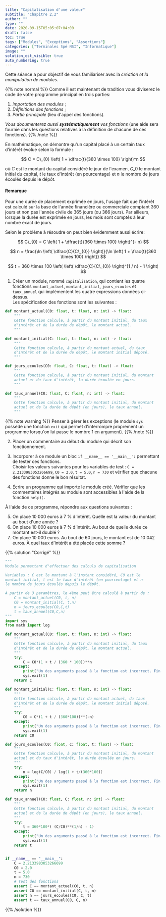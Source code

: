 ```yaml
---
title: "Capitalisation d'une valeur"
subtitle: "Chapitre 2,2"
author: ""
type: ""
date: 2020-09-15T05:05:07+04:00
draft: false
toc: true
tags: ["Modules", "Exceptions", "Assertions"]
categories: ["Terminales Spé NSI", "Informatique"]
image: ""
solution_est_visible: true
auto_numbering: true
---
```

Cette séance a pour objectif de vous familiariser avec la *création et la 
manipulation de modules*.

{{% note normal %}}
Comme il est maintenant de tradition vous diviserez le code de votre programme 
principal en trois parties:

1. *Importation des modules*&nbsp;;
1. *Définitions des fonctions*&nbsp;;
1. *Partie principale*  (lieu d'appel des fonctions).

*Vous documenterez aussi **systématiquement**  vos fonctions*  (une aide sera 
fournie dans les questions relatives à la définition de chacune de ces 
fonctions).
{{% /note %}}

En mathématique, on démontre qu'un capital placé à un certain taux 
d'intérêt évolue selon la formule&nbsp;:

$$
C = C\_{0}  \left( 1 + \dfrac{t}{360 \times 100} \right)^n
$$

où $C$ est le montant du capital considéré le jour de l'examen, $C\_{0}$ le 
montant initial du capital, $t$ le taux d'intérêt (en pourcentage) et $n$ le 
nombre de jours écoulés depuis le dépôt.

#### Remarque
Pour une durée de placement exprimée en jours, l'usage fait que l'intérêt est calculé sur la base de l'année financière ou commerciale comptant 360 jours et non pas l'année civile de 365 jours (ou 366 jours). Par ailleurs, lorsque la durée est exprimée en jours, les mois sont comptés à leur nombre exact de jours.

Selon le problème à résoudre on peut bien évidemment aussi écrire:

$$
C\_{0} = C \left( 1 + \dfrac{t}{360 \times 100} \right)^{- n}
$$

$$
  n = \frac{\ln \left( \dfrac{C}{C\_{0}} \right)}{\ln \left( 1 + \frac{t}{360
  \times 100} \right)}
$$

$$
  t = 360 \times 100 \left( \left( \dfrac{C}{C\_{0}} \right)^{1 / n} - 1
  \right)
$$

1. Créer un module, nommé `capitalisation`, qui contient les quatre 
   fonctions `montant_actuel`, `montant_initial`, 
   `jours_ecoules` et `taux_annuel` qui implémentent les quatre 
   expressions données ci-dessus.  
   Les spécification des fonctions sont les suivantes&nbsp;:
```python
def montant_actuel(C0: float, t: float, n: int) -> float:
    """
    Cette fonction calcule, à partir du montant initial, du taux
    d'intérêt et de la durée de dépôt, le montant actuel.
    """
```

```python
def montant_initial(C: float, t: float, n: int) -> float:
    """
    Cette fonction calcule, à partir du montant actuel, du taux
    d'intérêt et de la durée de dépôt, le montant initial déposé.
    """
```

```python
def jours_ecoules(C0: float, C: float, t: float) -> float:
    """
    Cette fonction calcule, à partir du montant initial, du montant
    actuel et du taux d'intérêt, la durée écoulée en jours.
    """
```

```python
def taux_annuel(C0: float, C: float, n: int) -> float:
    """
    Cette fonction calcule, à partir du montant initial, du montant
    actuel et de la durée de dépôt (en jours), le taux annuel.
    """
```
{{% note warning %}}
Penser à gérer les exceptions (le module `sys` possède une fonction `exit` 
qui permet d'interrompre proprement un programme lorsqu'on lui passe le 
nombre 1 en argument).
{{% /note %}}

2. Placer un commentaire au début du module qui décrit son fonctionnement.

3. Incorporer à ce module un bloc `if __name__ == '__main__':` permettant de 
   tester ces fonctions.  
    Choisir les valeurs suivantes pour les variables de test&nbsp;: `C = 2.2133983053266699`, 
   `C0 = 2.0`, `t = 5.0`, `n = 730` et vérifier que chacune des fonctions 
   donne le bon résultat.

4. Écrire un programme qui importe le module créé. 
    Vérifier que les 
   commentaires intégrés au module sont accessibles à l'aide de la fonction 
   `help()`.

À l'aide de ce programme, répondre aux questions suivantes&nbsp;:

5. On place 10 000 euros à 7&nbsp;% d'intérêt. Quelle est la valeur du montant au 
    bout d'une année&nbsp;?
6. On place 10 000 euros à 7&nbsp;% d'intérêt. Au bout de quelle durée ce 
    montant est-il doublé&nbsp;?
7. On place 10&nbsp;000 euros. Au bout de 60 jours, le montant est de 10&nbsp;042 euros. 
    À quel taux d'intérêt a été placée cette somme&nbsp;?


{{% solution "Corrigé" %}}
```python
"""
Module permettant d'effectuer des calculs de capitalisation

Variables : C est le montant à l'instant considéré, C0 est le
montant initial, t est le taux d'intérêt (en pourcentage) et n
le nombre de jours écoulés depuis le dépôt.

À partir de 3 paramètres, le 4ème peut être calculé à partir de :
    C = montant_actuel(C0, t, n)
    C0 = montant_initial(C, t,n)
    n = jours_ecoules(C0,C,t)
    t = taux_annuel(C0,C,n)
"""
import sys
from math import log

def montant_actuel(C0: float, t: float, n: int) -> float:
    """
    Cette fonction calcule, à partir du montant initial, du taux
    d'intérêt et de la durée de dépôt, le montant actuel.
    """
    try:
        C = C0*(1 + t / (360 * 100))**n
    except:
        print("Un des arguments passé à la fonction est incorrect. Fin du programme.")
        sys.exit(1)
    return C

def montant_initial(C: float, t: float, n: int) -> float:
    """
    Cette fonction calcule, à partir du montant actuel, du taux
    d'intérêt et de la durée de dépôt, le montant initial déposé.
    """
    try:
        C0 = C*(1 + t / (360*100))**(-n)
    except:
        print("Un des arguments passé à la fonction est incorrect. Fin du programme.")
        sys.exit(1)
    return C0

def jours_ecoules(C0: float, C: float, t: float) -> float:
    """
    Cette fonction calcule, à partir du montant initial, du montant
    actuel et du taux d'intérêt, la durée écoulée en jours.
    """
    try:
        n = log(C/C0) / log(1 + t/(360*100))
    except:
        print("Un des arguments passé à la fonction est incorrect. Fin du programme.")
        sys.exit(1)
    return n

def taux_annuel(C0: float, C: float, n: int) -> float:
    """
    Cette fonction calcule, à partir du montant initial, du montant
    actuel et de la durée de dépôt (en jours), le taux annuel.
    """
    try:
        t = 360*100*( (C/C0)**(1/n) - 1)
    except:
        print("Un des arguments passé à la fonction est incorrect. Fin du programme.")
        sys.exit(1)
    return t


if __name__ == "__main__":
    C = 2.2133983053266699
    C0 = 2.0
    t = 5.0
    n = 730
    # Test des fonctions
    assert C == montant_actuel(C0, t, n)
    assert C0 == montant_initial(C, t, n)
    assert n == jours_ecoules(C0, C, t)
    assert t == taux_annuel(C0, C, n)
```
{{% /solution %}}